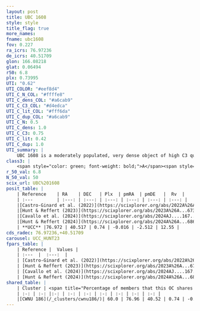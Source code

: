 ```yaml
---
layout: post
title: UBC 1608
style: style
title_flag: true
more_names: 
fname: ubc1608
fov: 0.227
ra_icrs: 76.97236
de_icrs: 40.51709
glon: 166.08218
glat: 0.06494
r50: 6.8
plx: 0.73995
UTI: "0.62"
UTI_COLOR: "#eef8d4"
UTI_C_N_COL: "#ffffe8"
UTI_C_dens_COL: "#a6cab9"
UTI_C_C3_COL: "#d4edca"
UTI_C_lit_COL: "#fff6da"
UTI_C_dup_COL: "#a6cab9"
UTI_C_N: 0.5
UTI_C_dens: 1.0
UTI_C_C3: 0.75
UTI_C_lit: 0.42
UTI_C_dup: 1.0
UTI_summary: |
    UBC 1608 is a moderately populated, very dense object of high C3 quality. It was recently reported in the literature. This object shares a significant percentage of members with a later reported entry.
class3: |
    <span style="color: green; font-weight: bold;">A</span><span style="color: #FFC300; font-weight: bold;">B</span>
r_50_val: 6.8
N_50_val: 50
scix_url: UBC%201608
posit_table: |
    | Reference    | RA    | DEC   | Plx  | pmRA  | pmDE   |  Rv  |
    | :---         | :---: | :---: | :---: | :---: | :---: | :---: |
    |[Castro-Ginard et al. (2022)](https://scixplorer.org/abs/2022A%26A...661A.118C) | 76.93 | 40.53 | 0.73 | 0.0 | -2.5 | -- |
    |[Hunt & Reffert (2023)](https://scixplorer.org/abs/2023A%26A...673A.114H) | 76.949 | 40.548 | 0.749 | -0.03 | -2.495 | 10.642 |
    |[Cavallo et al. (2024)](https://scixplorer.org/abs/2024AJ....167...12C) | 76.99 | 40.532 | 0.747 | -- | -- | -- |
    |[Hunt & Reffert (2024)](https://scixplorer.org/abs/2024A%26A...686A..42H) | 76.949 | 40.548 | 0.749 | -0.03 | -2.495 | 10.642 |
    | **UCC** |76.972 | 40.517 | 0.74 | -0.016 | -2.512 | 12.55 | 
cds_radec: 76.97236,+40.51709
carousel: UCC_HUNT23
fpars_table: |
    | Reference |  Values |
    | :---  |  :---:  |
    | [Castro-Ginard et al. (2022)](https://scixplorer.org/abs/2022A%26A...661A.118C) | `AV=0.491, Dist=1424, logAge=7.954` |
    | [Hunt & Reffert (2023)](https://scixplorer.org/abs/2023A%26A...673A.114H) | `AV50=0.455, diffAV50=0.329, MOD50=10.503, logAge50=7.554` |
    | [Cavallo et al. (2024)](https://scixplorer.org/abs/2024AJ....167...12C) | `AV50=0.94, dMod50=10.68, logAge50=7.68, [Fe/H]50=0.1` |
    | [Hunt & Reffert (2024)](https://scixplorer.org/abs/2024A%26A...686A..42H) | `MassJ=168.242` |
shared_table: |
    | Cluster | <span title="Percentage of members that this OC shares with the ones listed">%</span>   | RA   | DEC   | Plx   | pmRA  | pmDE  | Rv | UTI |
    | :-: | :-: |:-: | :-: | :-: | :-: | :-: | :-: | :-: |
    |[CWNU 186](/_clusters/cwnu186/)| 60.0 | 76.96 | 40.52 | 0.74 | -0.02 | -2.51 | 8.97 |0.0 |
---
```

